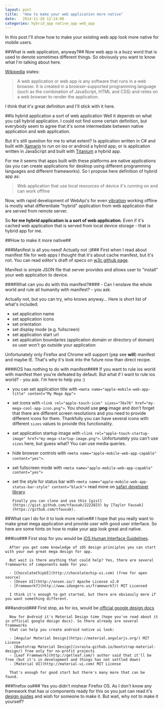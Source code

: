 ```yaml
---
layout: post
title:  "How to make your web application more native"
date:   2014-11-20 12:14:00
categories: hybrid_app native_app web_app
---
```

In this post I'll show how to make your existing web app look more native for mobile users.

##What is web application, anyway?##
Now web app is a buzz word that is used to denote sometimes different things. So obviously you want to know what I'm talking about here.

[Wikipedia](http://en.wikipedia.org/wiki/Web_application) states:
> A web application or web app is any software that runs in a web browser. It is created in a browser-supported programming language (such as the
> combination of JavaScript, HTML and CSS) and relies on a web browser to render the application.

I think that it's great definition and I'll stick with it here.

##Is hybrid application a sort of web application
Well it depends on what you call hybrid application. I could not find some certain definition, but everybody seem to agree that it's some intermediate
between native application and web application. 

But it's still question for me to what extent? Is application written in C# and built with [Xamarin](http://xamarin.com/) to run on ios or android a
hybrid app, or is application written in JavaScript and built with [Titanium](http://www.appcelerator.com/titanium/) a hybrid app.

For me it seems that apps built with these platforms are native applications (as you can create applications for desktop using different programming
languages and different frameworks).
So I propose here definition of hybrid app as:
>Web application that use local resources of device it's running on and can work offline

Now, with rapid development of WebApi's for even [vibration](https://developer.mozilla.org/en-US/docs/Web/Guide/API/Vibration) working offline is
mostly what differentiate "hybrid" application from web application that are served from remote server. 

So **for me hybrid application is a sort of web application**. Even if it's cached web application that is served from local device storage - that is
hybrid app for me.

##How to make it more native##

###Manifest is all you need! Actually not :(###
First when I read about manifest file for web apps I thought that it's about cache manifest, but it's not. You can read editor's draft of specs on
[w3c github page](https://w3c.github.io/manifest/).

Manifest is simple JSON file that server provides and allows user to "install" your web application to device.

####What can you do with this manifest?####
\- Can I enslave the whole world and rule all humanity with manifest? - you ask.

Actually not, but you can try, who knows anyway...
Here is short list of what's included:

- set application name
- set application icons
- set orientation
- set display mode (e.g. fullscreen)
- set application start url
- set application boundaries (application domain or directory of domain) so user won't go outside your application

Unfortunately only Firefox and Chrome will support (yep see **will**) manifest and maybe IE. That's why it's look into the future now than direct
recipe.

####iOS has nothing to do with manifest####
If you want to rule ios world with manifest then you're defeated by default. 
But what if I want to rule ios world? - you ask.
I'm here to help you :)

- you can set application title with `<meta name="apple-mobile-web-app-title" content="My Mega App">`
- set icons with `<link rel="apple-touch-icon" sizes="76x76" href="my-mega-cool-app-icon.png">`. You should use **png** image and don't forget that
  there are different screen resolutions and you need to provide different icons for them. Thankfully you can have several icons with different
  `sizes` values to provide this functionality.
- set application startup image with `<link rel="apple-touch-startup-image" href="my-mega-startup-image.png">`. Unfortunately you can't use `sizes`
    here, but guess what? You can use media queries.
- hide browser controls with `<meta name="apple-mobile-web-app-capable" content="yes">`.
- set fullscreen mode with `<meta name="apple-mobile-web-app-capable" content="yes">`
- set the style for status bar with `<meta name="apple-mobile-web-app-status-bar-style" content="black">` read more on [safari developer
      library](https://developer.apple.com/library/safari/documentation/AppleApplications/Reference/SafariHTMLRef/Articles/MetaTags.html)

      Finally you can clone and use this [gist](https://gist.github.com/tfausak/2222823) by [Taylor Fausak](https://github.com/tfausak).

##What can I do for it to look more native##
      I hope that you really want to make great mega application and provide user with good user interface. So here are some hints on how to make your
      app look great and native.

###ios###
      First stop for you would be [iOS Human Interface
      Guidelines](https://developer.apple.com/library/ios/documentation/userexperience/conceptual/mobilehig/).

      After you get some knowledge of iOS design principles you can start with your own great mega design for app. 

      But wait is there anything that could help? Yes, there are several frameworks of components made for you:

      - [ChocolateChipUI](http://chocolatechip-ui.com) (free for open source)
      - [Onsen UI](http://onsen.io/) Apache License v2.0
      - [Framework7](http://www.idangero.us/framework7/) MIT Licensed

      I think it's enough to get started, but there are obviously more if you want something different.

###android###
      First stop, as for ios, would be [official google design docs](https://developer.android.com/design/index.html)

      Now for Android it's Material Design time (hope you've read about it in official google design docs). So there already are several frameworks
      that can help you create android native ui look:

      - [Angular Material Design](https://material.angularjs.org/) MIT License
      - [Bootstrap Material Design](zvrasta.github.io/bootstrap-material-design/) free only for no-profit projects
      - [Leaf Framework](http://getleaf.com/) author said that it'll be free (but it's in development and things has not settled down)
      - [Material UI](http://material-ui.com) MIT License

      That's enough for good start but there's many more that can be found.

###firefox os###
      Yes you didn't mishear Firefox OS. As I don't know any framework that has ui components ready for this os you just can read it's [design
      guides](https://www.mozilla.org/en-US/styleguide/products/firefox-os/) and wish for someone to make it. But wait, why not to make it yourself?
